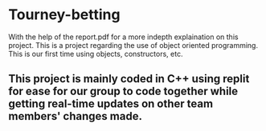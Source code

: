 # Tourney-betting

With the help of the report.pdf for a more indepth explaination on this project.
This is a project regarding the use of object oriented programming. This is our first time using objects, constructors, etc.

## This project is mainly coded in C++ using replit for ease for our group to code together while getting real-time updates on other team members' changes made.
